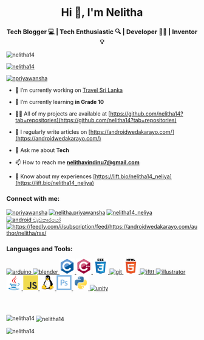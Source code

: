 <h1 align="center">Hi 👋, I'm Nelitha</h1>
<h3 align="center">Tech Blogger 💻 | Tech Enthusiastic 🔍 | Developer 👩‍💻 | Inventor 💡</h3>

<p align="left"> <img src="https://komarev.com/ghpvc/?username=nelitha14&label=Profile%20views&color=0e75b6&style=flat" alt="nelitha14" /> </p>

<p align="left"> <a href="https://github.com/ryo-ma/github-profile-trophy"><img src="https://github-profile-trophy.vercel.app/?username=nelitha14" alt="nelitha14" /></a> </p>

<p align="left"> <a href="https://twitter.com/npriyawansha" target="blank"><img src="https://img.shields.io/twitter/follow/npriyawansha?logo=twitter&style=for-the-badge" alt="npriyawansha" /></a> </p>

- 🔭 I’m currently working on [Travel Sri Lanka](https://github.com/nelitha14/Discover-a-different-island)

- 🌱 I’m currently learning **in Grade 10**

- 👨‍💻 All of my projects are available at [https://github.com/nelitha14?tab=repositories](https://github.com/nelitha14?tab=repositories)

- 📝 I regularly write articles on [https://androidwedakarayo.com/](https://androidwedakarayo.com/)

- 💬 Ask me about **Tech**

- 📫 How to reach me **nelithavindinu7@gmail.com**

- 📄 Know about my experiences [https://lift.bio/nelitha14_neliya](https://lift.bio/nelitha14_neliya)

<h3 align="left">Connect with me:</h3>
<p align="left">
<a href="https://twitter.com/npriyawansha" target="blank"><img align="center" src="https://raw.githubusercontent.com/rahuldkjain/github-profile-readme-generator/master/src/images/icons/Social/twitter.svg" alt="npriyawansha" height="30" width="40" /></a>
<a href="https://fb.com/nelitha.priyawansha" target="blank"><img align="center" src="https://raw.githubusercontent.com/rahuldkjain/github-profile-readme-generator/master/src/images/icons/Social/facebook.svg" alt="nelitha.priyawansha" height="30" width="40" /></a>
<a href="https://instagram.com/nelitha14_neliya" target="blank"><img align="center" src="https://raw.githubusercontent.com/rahuldkjain/github-profile-readme-generator/master/src/images/icons/Social/instagram.svg" alt="nelitha14_neliya" height="30" width="40" /></a>
<a href="https://www.youtube.com/c/android වැඩකාරයෝ" target="blank"><img align="center" src="https://raw.githubusercontent.com/rahuldkjain/github-profile-readme-generator/master/src/images/icons/Social/youtube.svg" alt="android වැඩකාරයෝ" height="30" width="40" /></a>
<a href="/https://feedly.com/i/subscription/feed/https://androidwedakarayo.com/author/nelitha/rss/" target="blank"><img align="center" src="https://raw.githubusercontent.com/rahuldkjain/github-profile-readme-generator/master/src/images/icons/Social/rss.svg" alt="https://feedly.com/i/subscription/feed/https://androidwedakarayo.com/author/nelitha/rss/" height="30" width="40" /></a>
</p>

<h3 align="left">Languages and Tools:</h3>
<p align="left"> <a href="https://www.arduino.cc/" target="_blank" rel="noreferrer"> <img src="https://cdn.worldvectorlogo.com/logos/arduino-1.svg" alt="arduino" width="40" height="40"/> </a> <a href="https://www.blender.org/" target="_blank" rel="noreferrer"> <img src="https://download.blender.org/branding/community/blender_community_badge_white.svg" alt="blender" width="40" height="40"/> </a> <a href="https://www.cprogramming.com/" target="_blank" rel="noreferrer"> <img src="https://raw.githubusercontent.com/devicons/devicon/master/icons/c/c-original.svg" alt="c" width="40" height="40"/> </a> <a href="https://www.w3schools.com/cpp/" target="_blank" rel="noreferrer"> <img src="https://raw.githubusercontent.com/devicons/devicon/master/icons/cplusplus/cplusplus-original.svg" alt="cplusplus" width="40" height="40"/> </a> <a href="https://www.w3schools.com/css/" target="_blank" rel="noreferrer"> <img src="https://raw.githubusercontent.com/devicons/devicon/master/icons/css3/css3-original-wordmark.svg" alt="css3" width="40" height="40"/> </a> <a href="https://git-scm.com/" target="_blank" rel="noreferrer"> <img src="https://www.vectorlogo.zone/logos/git-scm/git-scm-icon.svg" alt="git" width="40" height="40"/> </a> <a href="https://www.w3.org/html/" target="_blank" rel="noreferrer"> <img src="https://raw.githubusercontent.com/devicons/devicon/master/icons/html5/html5-original-wordmark.svg" alt="html5" width="40" height="40"/> </a> <a href="https://ifttt.com/" target="_blank" rel="noreferrer"> <img src="https://www.vectorlogo.zone/logos/ifttt/ifttt-ar21.svg" alt="ifttt" width="40" height="40"/> </a> <a href="https://www.adobe.com/in/products/illustrator.html" target="_blank" rel="noreferrer"> <img src="https://www.vectorlogo.zone/logos/adobe_illustrator/adobe_illustrator-icon.svg" alt="illustrator" width="40" height="40"/> </a> <a href="https://www.java.com" target="_blank" rel="noreferrer"> <img src="https://raw.githubusercontent.com/devicons/devicon/master/icons/java/java-original.svg" alt="java" width="40" height="40"/> </a> <a href="https://developer.mozilla.org/en-US/docs/Web/JavaScript" target="_blank" rel="noreferrer"> <img src="https://raw.githubusercontent.com/devicons/devicon/master/icons/javascript/javascript-original.svg" alt="javascript" width="40" height="40"/> </a> <a href="https://www.linux.org/" target="_blank" rel="noreferrer"> <img src="https://raw.githubusercontent.com/devicons/devicon/master/icons/linux/linux-original.svg" alt="linux" width="40" height="40"/> </a> <a href="https://www.photoshop.com/en" target="_blank" rel="noreferrer"> <img src="https://raw.githubusercontent.com/devicons/devicon/master/icons/photoshop/photoshop-line.svg" alt="photoshop" width="40" height="40"/> </a> <a href="https://www.python.org" target="_blank" rel="noreferrer"> <img src="https://raw.githubusercontent.com/devicons/devicon/master/icons/python/python-original.svg" alt="python" width="40" height="40"/> </a> <a href="https://unity.com/" target="_blank" rel="noreferrer"> <img src="https://www.vectorlogo.zone/logos/unity3d/unity3d-icon.svg" alt="unity" width="40" height="40"/> </a> </p> <br> <br>

<p><img align="left" src="https://github-readme-stats.vercel.app/api/top-langs?username=nelitha14&show_icons=true&locale=en&layout=compact" alt="nelitha14" /></p>

<p>&nbsp;<img align="center" src="https://github-readme-stats.vercel.app/api?username=nelitha14&show_icons=true&locale=en" alt="nelitha14" /></p>

<p><img align="center" src="https://github-readme-streak-stats.herokuapp.com/?user=nelitha14&" alt="nelitha14" /></p>
